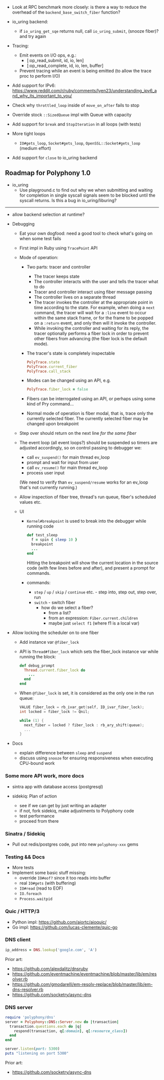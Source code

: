 - Look at RPC benchmark more closely: is there a way to reduce the overhead of
  the `backend_base_switch_fiber` function?

- io_uring backend:
  - if `io_uring_get_sqe` returns null, call `io_uring_submit`, (snooze fiber)?
    and try again

- Tracing:
  - Emit events on I/O ops, e.g.:
    - [:op_read_submit, id, io, len]
    - [:op_read_complete, id, io, len, buffer]
  - Prevent tracing while an event is being emitted (to allow the trace proc to perform I/O)

- Add support for IPv6:
  https://www.reddit.com/r/ruby/comments/lyen23/understanding_ipv6_and_why_its_important_to_you/

- Check why `throttled_loop` inside of `move_on_after` fails to stop

- Override stock `::SizedQueue` impl with Queue with capacity

- Add support for `break` and `StopIteration` in all loops (with tests)

- More tight loops
  - `IO#gets_loop`, `Socket#gets_loop`, `OpenSSL::Socket#gets_loop` (medium effort)

- Add support for `close` to io_uring backend

## Roadmap for Polyphony 1.0

- io_uring
  - Use playground.c to find out why we when submitting and waiting for
    completion in single syscall signals seem to be blocked until the syscall
    returns. Is this a bug in io_uring/liburing?

-----------------------------------------------------

- allow backend selection at runtime?
- Debugging
  - Eat your own dogfood: need a good tool to check what's going on when some
    test fails
  - First impl in Ruby using `TracePoint` API
  - Mode of operation:
    - Two parts: tracer and controller
      - The tracer keeps state
      - The controller interacts with the user and tells the tracer what to do
      - Tracer and controller interact using fiber message passing
      - The controller lives on a separate thread
      - The tracer invokes the controller at the appropriate point in time
        according to the state. For example, when doing a `next` command, the
        tracer will wait for a `:line` event to occur within the same stack
        frame, or for the frame to be popped on a `:return` event, and only then
        will it invoke the controller.
      - While invoking the controller and waiting for its reply, the tracer
        optionally performs a fiber lock in order to prevent other fibers from
        advancing (the fiber lock is the default mode).
    - The tracer's state is completely inspectable

      ```ruby
      PolyTrace.state
      PolyTrace.current_fiber
      PolyTrace.call_stack
      ```

    - Modes can be changed using an API, e.g.

      ```ruby
      PolyTrace.fiber_lock = false
      ```

    - Fibers can be interrogated using an API, or perhaps using some kind of
      Pry command...

    - Normal mode of operation is fiber modal, that is, trace only the currently
      selected fiber. The currently selected fiber may be changed upon breakpoint

  - Step over should return on the next line *for the same fiber*
  - The event loop (all event loops?) should be suspended so timers are adjusted
    accordingly, so on control passing to debugger we:

    - call `ev_suspend()` for main thread ev_loop
    - prompt and wait for input from user
    - call `ev_resume()` for main thread ev_loop
    - process user input

    (We need to verify than `ev_suspend/resume` works for an ev_loop that's not
    currently running.)
  - Allow inspection of fiber tree, thread's run queue, fiber's scheduled values etc.

  - UI
    - `Kernel#breakpoint` is used to break into the debugger while running code

      ```ruby
      def test_sleep
        f = spin { sleep 10 }
        breakpoint
        ...
      end
      ```

      Hitting the breakpoint will show the current location in the source code
      (with few lines before and after), and present a prompt for commands.

    - commands:
      - `step` / `up` / `skip` / `continue` etc. - step into, step out, step over, run
      - `switch` - switch fiber
        - how do we select a fiber?
          - from a list?
          - from an expression: `Fiber.current.children`
          - maybe just `select f1` (where f1 is a local var)

- Allow locking the scheduler on to one fiber
  - Add instance var `@fiber_lock`
  - API is `Thread#fiber_lock` which sets the fiber_lock instance var while
    running the block:

    ```ruby
    def debug_prompt
      Thread.current.fiber_lock do
        ...
      end
    end
    ```

  - When `@fiber_lock` is set, it is considered as the only one in the run
    queue:

    ```c
    VALUE fiber_lock = rb_ivar_get(self, ID_ivar_fiber_lock);
    int locked = fiber_lock != Qnil;

    while (1) {
      next_fiber = locked ? fiber_lock : rb_ary_shift(queue);
      ...
    }
    ```

- Docs
  - explain difference between `sleep` and `suspend`
  - discuss using `snooze` for ensuring responsiveness when executing CPU-bound work

### Some more API work, more docs

- sintra app with database access (postgresql)

- sidekiq: Plan of action
  - see if we can get by just writing an adapter
  - if not, fork sidekiq, make adjustments to Polyphony code
  - test performance
  - proceed from there

### Sinatra / Sidekiq

- Pull out redis/postgres code, put into new `polyphony-xxx` gems

### Testing && Docs

- More tests
- Implement some basic stuff missing:
  - override `IO#eof?` since it too reads into buffer
  - real `IO#gets` (with buffering)
  - `IO#read` (read to EOF)
  - `IO.foreach`
  - `Process.waitpid`

### Quic / HTTP/3

- Python impl: https://github.com/aiortc/aioquic/
- Go impl: https://github.com/lucas-clemente/quic-go

### DNS client

```ruby
ip_address = DNS.lookup('google.com', 'A')
```

Prior art:

- https://github.com/alexdalitz/dnsruby
- https://github.com/eventmachine/eventmachine/blob/master/lib/em/resolver.rb
- https://github.com/gmodarelli/em-resolv-replace/blob/master/lib/em-dns-resolver.rb
- https://github.com/socketry/async-dns

### DNS server

```ruby
require 'polyphony/dns'
server = Polyphony::DNS::Server.new do |transaction|
  transaction.questions.each do |q|
    respond(transaction, q[:domain], q[:resource_class])
  end
end

server.listen(port: 5300)
puts "listening on port 5300"
```

Prior art:

- https://github.com/socketry/async-dns

